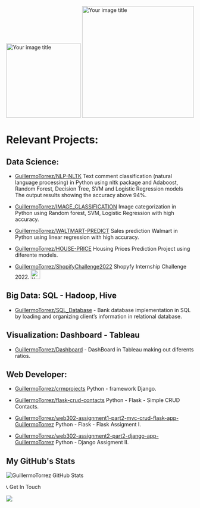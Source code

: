 <img src="https://user-images.githubusercontent.com/66857623/156006300-180581ff-bff8-4ee6-ae2a-75a2c03bc23b.png" alt="Your image title" width="200"/>
<img src="https://user-images.githubusercontent.com/66857623/154593273-589f3329-f72e-4f6c-a16c-8fe1c269a060.png" alt="Your image title" width="300"/>

# Relevant Projects:

## Data Science:

- [GuillermoTorrez/NLP-NLTK](https://github.com/GuillermoTorrez/NLP-NLTK) Text comment classification (natural language processing) in Python using nltk package and Adaboost, Random Forest, Decision Tree, SVM and Logistic Regression models The output results showing the accuracy above 94%.

- [GuillermoTorrez/IMAGE_CLASSIFICATION](https://github.com/GuillermoTorrez/IMAGE_CLASSIFICATION) Image categorization in Python using Random forest, SVM, Logistic Regression with high accuracy.

- [GuillermoTorrez/WALTMART-PREDICT](https://github.com/GuillermoTorrez/WALTMART-PREDICT) Sales prediction Walmart in Python using linear regression with high accuracy.

- [GuillermoTorrez/HOUSE-PRICE](https://github.com/GuillermoTorrez/HOUSE-PRICE) Housing Prices Prediction Project using diferente models.
  
- [GuillermoTorrez/ShopifyChallenge2022](https://github.com/GuillermoTorrez/ShopifyChallenge2022) Shopyfy Internship Challenge 2022. <img src="https://user-images.githubusercontent.com/66857623/154747838-1e9ab423-2858-4682-b136-bffbfc4de114.png" alt="Your image title" width="25"/>
  
## Big Data: SQL - Hadoop, Hive

- [GuillermoTorrez/SQL_Database](https://github.com/GuillermoTorrez/SQL_Database) - Bank database implementation in SQL by loading and organizing client’s information in relational database.

## Visualization: Dashboard - Tableau
- [GuillermoTorrez/Dashboard](https://github.com/GuillermoTorrez/DASHBOARD) - DashBoard in Tableau making out diferents ratios.

## Web Developer:

- [GuillermoTorrez/crmprojects](https://github.com/GuillermoTorrez/crmproyects) Python - framework Django.

- [GuillermoTorrez/flask-crud-contacts](https://github.com/GuillermoTorrez/flask-crud-contacts) Python - Flask - Simple CRUD Contacts.

- [GuillermoTorrez/web302-assignment1-part2-mvc-crud-flask-app-GuillermoTorrez](https://github.com/GuillermoTorrez/web302-assignment1-part2-mvc-crud-flask-app-GuillermoTorrez) Python - Flask - Flask Assigment I.

- [GuillermoTorrez/web302-assignment2-part2-django-app-GuillermoTorrez](https://github.com/GuillermoTorrez/web302-assignment2-part2-django-app-GuillermoTorrez) Python - Django Assigment II.

## My GitHub's Stats
![GuillermoTorrez GitHub Stats](https://github-readme-stats.vercel.app/api?username=GuillermoTorrez&show_icons=true&title_color=fff&bg_color=80,3a0943,000&text_color=fff&icon_color=c435e8&hide_border=true)


📞 Get In Touch

[![](https://img.shields.io/badge/Email-000?style=for-the-badge&logo=gmail)](mailto:guillermo.torrez@gmail.com)
